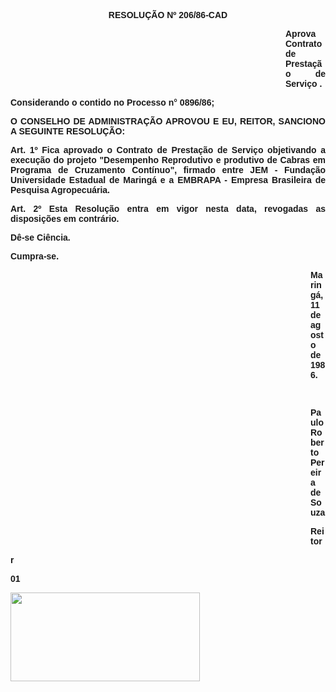 <BODY>

<B><FONT FACE="Arial"><P ALIGN="CENTER">RESOLU&Ccedil;&Atilde;O Nº 206/86-CAD</P><DIR>
<DIR>
<DIR>
<DIR>
<DIR>
<DIR>
<DIR>
<DIR>
<DIR>
<DIR>
<DIR>

</B><P ALIGN="JUSTIFY">Aprova Contrato de Presta&ccedil;&atilde;o de Servi&ccedil;o .</P></DIR>
</DIR>
</DIR>
</DIR>
</DIR>
</DIR>
</DIR>
</DIR>
</DIR>
</DIR>
</DIR>

<P ALIGN="JUSTIFY">Considerando o contido no Processo n° 0896/86;</P>
<P ALIGN="JUSTIFY"></P>
<B><P ALIGN="JUSTIFY">O CONSELHO DE ADMINISTRA&Ccedil;&Atilde;O APROVOU E EU, REITOR, SANCIONO A SEGUINTE RESOLU&Ccedil;&Atilde;O:</P>
</B><P ALIGN="JUSTIFY"></P>
<B><P ALIGN="JUSTIFY">Art. 1º</B>  Fica aprovado o Contrato de Presta&ccedil;&atilde;o de Servi&ccedil;o objetivando a execu&ccedil;&atilde;o do projeto "Desempenho Reprodutivo e produtivo de Cabras em Programa de Cruzamento Cont&iacute;nuo", firmado entre JEM - Funda&ccedil;&atilde;o Universidade Estadual de Maring&aacute; e a EMBRAPA - Empresa Brasileira de Pesquisa Agropecu&aacute;ria.</P>
<P ALIGN="JUSTIFY"></P>
<B><P ALIGN="JUSTIFY">Art. 2º</B>  Esta Resolu&ccedil;&atilde;o entra em vigor nesta data, revogadas as disposi&ccedil;&otilde;es em contr&aacute;rio.</P>
<P ALIGN="JUSTIFY"></P>
<P ALIGN="JUSTIFY">D&ecirc;-se Ci&ecirc;ncia. </P>
<P ALIGN="JUSTIFY">Cumpra-se.</P>
<P ALIGN="JUSTIFY"></P><DIR>
<DIR>
<DIR>
<DIR>
<DIR>
<DIR>
<DIR>
<DIR>
<DIR>
<DIR>
<DIR>
<DIR>

<P ALIGN="JUSTIFY">Maring&aacute;, 11 de agosto de 1986. </P>
<P ALIGN="JUSTIFY"></P>
<P ALIGN="JUSTIFY">&nbsp;</P>
<P ALIGN="JUSTIFY">Paulo Roberto Pereira de Souza</P>
<P ALIGN="JUSTIFY">Reitor </P></DIR>
</DIR>
</DIR>
</DIR>
</DIR>
</DIR>
</DIR>
</DIR>
</DIR>
</DIR>
</DIR>
</DIR>

<P ALIGN="JUSTIFY">r</P>
<P ALIGN="JUSTIFY">01</P>
<P ALIGN="JUSTIFY"><IMG SRC="Image39.gif" WIDTH=303 HEIGHT=142>&nbsp;</P>
<P ALIGN="JUSTIFY"></P></FONT></BODY>
